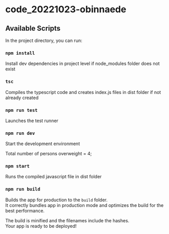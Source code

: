 # code_20221023-obinnaede

## Available Scripts

In the project directory, you can run:
### `npm install`
Install dev dependencies in project level if node_modules folder does not exist

### `tsc`
Compiles the typescript code and creates index.js files in dist folder if not already created

### `npm run test`

Launches the test runner

### `npm run dev`
Start the development environment


Total number of persons overweight = 4;

### `npm start`
Runs the compiled javascript file in dist folder



### `npm run build`

Builds the app for production to the `build` folder.\
It correctly bundles app in production mode and optimizes the build for the best performance.

The build is minified and the filenames include the hashes.\
Your app is ready to be deployed!


